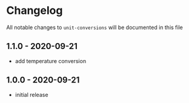 # Changelog

All notable changes to `unit-conversions` will be documented in this file

## 1.1.0 - 2020-09-21

- add temperature conversion

## 1.0.0 - 2020-09-21

- initial release
